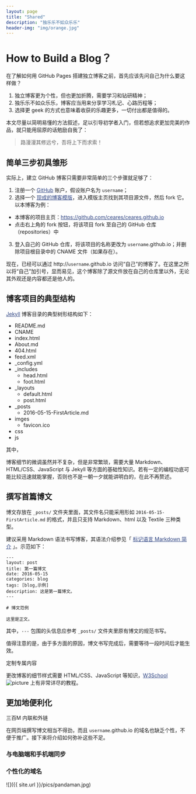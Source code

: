 ```yaml
---
layout: page
title: "Shared"
description: "独乐乐不如众乐乐"
header-img: "img/orange.jpg"
---
```


<style>a{color:#2b4180}</style>

# How to Build a Blog？

在了解如何用 GitHub Pages 搭建独立博客之前，首先应该先问自己为什么要这样做？

1. 独立博客更为个性，但也更加折腾，需要学习和钻研精神；
2. 独乐乐不如众乐乐，博客应当用来分享学习札记、心路历程等；
3. 选择更 geek 的方式也意味着收获的乐趣更多，一切付出都是值得的。

本文尽量以简明易懂的方法叙述，足以引导初学者入门，但若想追求更加完美的作品，就只能用屈原的话勉励自我了：

> 路漫漫其修远兮，吾将上下而求索！

## 简单三步初具雏形

实际上，建立 GitHub 博客只需要非常简单的三个步骤就足够了：

1. 注册一个 [GitHub](https://github.com/) 账户，假设账户名为 `username`；
2. 选择一个 [现成的博客模版](http://jekyllthemes.org/)，进入模版主页找到其项目源文件，然后 fork 它。以本博客为例：
  - 本博客的项目主页：<https://github.com/ceares/ceares.github.io>
  - 点击右上角的 fork 按钮，将该项目 fork 至自己的 GitHub 仓库（repositories）中
3. 登入自己的 GitHub 仓库，将该项目的名称更改为 `username`.github.io；并删除项目根目录中的 CNAME 文件（如果存在）。

现在，已经可以通过 http://`username`.github.io 访问“自己”的博客了。在这里之所以将“自己”加引号，显而易见，这个博客除了源文件放在自己的仓库里以外，无论其外观还是内容都还是他人的。

## 博客项目的典型结构

[Jekyll](http://jekyllcn.com/) 博客目录的典型树形结构如下：

- README.md
- CNAME
- index.html
- About.md
- 404.html
- feed.xml
- _config.yml
- _includes
  - head.html
  - foot.html
- _layouts
  - default.html
  - post.html
- _posts
  - 2016-05-15-FirstArticle.md
- imges
  - favicon.ico
- css
- js

其中，

博客细节的微调虽然并不复杂，但是非常繁琐，需要大量 Markdown、HTML/CSS、JavaScript 与 Jekyll 等方面的基础性知识。若有一定的编程功底可能比较迅速就能掌握，否则也不是一朝一夕就能讲明白的，在此不再赘述。

## 撰写首篇博文

博文存放在 `_posts/` 文件夹里面，其文件名只能采用形如 `2016-05-15-FirstArticle.md` 的格式，并且只支持 Markdown、html 以及 Textile 三种类型。

建议采用 Markdown 语法书写博客，其语法介绍参见「 [标记语言 Markdown 简介](http://blog.zhaohengbo.com/blog/2014/02/22/Markdown/) 」。示范如下：

```
---
layout: post
title: 第一篇博文
date: 2016-05-15
categories: blog
tags: [blog,示例]
description: 这是第一篇博文。
---

# 博文范例

这里是正文。
```

其中，`---` 包围的头信息应参考 `_posts/` 文件夹里原有博文的规范书写。

值得注意的是，由于多方面的原因，博文书写完成后，需要等待一段时间后才能生效。

定制专属内容


更改博客的细节样式需要 HTML/CSS、JavaScript 等知识，[W3School](http://www.w3school.com.cn/h.asp)
![picture](http://7xrrbc.com1.z0.glb.clouddn.com/figure_name) 上有非常详尽的教程。


## 更加地便利化

三百M 内联和外链

在网页端撰写博文相当不得劲，而且 `username`.github.io 的域名也缺乏个性，不便于推广。接下来将介绍如何弥补这些不足。

### 与电脑端和手机端同步

### 个性化的域名






![]({{ site.url }}/pics/pandaman.jpg)


